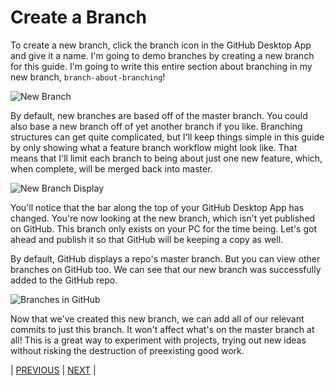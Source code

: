 # Create a Branch

To create a new branch, click the branch icon in the GitHub Desktop App and give it a name. I'm going to demo branches by creating a new branch for this guide. I'm going to write this entire section about branching in my new branch, `branch-about-branching`!

![New Branch](../images/new-branch.png)

By default, new branches are based off of the master branch. You could also base a new branch off of yet another branch if you like. Branching structures can get quite complicated, but I'll keep things simple in this guide by only showing what a feature branch workflow might look like. That means that I'll limit each branch to being about just one new feature, which, when complete, will be merged back into master.

![New Branch Display](../images/new-branch-display.png)

You'll notice that the bar along the top of your GitHub Desktop App has changed. You're now looking at the new branch, which isn't yet published on GitHub. This branch only exists on your PC for the time being. Let's got ahead and publish it so that GitHub will be keeping a copy as well.

By default, GitHub displays a repo's master branch. But you can view other branches on GitHub too. We can see that our new branch was successfully added to the GitHub repo.

![Branches in GitHub](../images/github-branches.png)

Now that we've created this new branch, we can add all of our relevant commits to just this branch. It won't affect what's on the master branch at all! This is a great way to experiment with projects, trying out new ideas without risking the destruction of preexisting good work.

| [PREVIOUS](https://juanalbglz.github.io/github-for-non-programmers/05-branches/05-00-using-branches.html) | [NEXT](https://juanalbglz.github.io/github-for-non-programmers/05-branches/05-02-pull-requests.html) |

